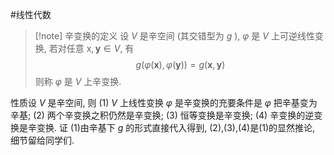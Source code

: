 #线性代数 

>[!note] 辛变换的定义 
>设 $V$ 是辛空间 (其交错型为 $g$ ), $\varphi$ 是 $V$ 上可逆线性变换, 若对任意 $\mathrm{x}, \mathbf{y} \in V$, 有
>$$
>g(\varphi(\mathbf{x}), \varphi(\mathbf{y}))=g(\mathbf{x}, \mathbf{y})
>$$
>则称 $\varphi$ 是 $V$ 上辛变换.

性质设 $V$ 是辛空间, 则
(1) $V$ 上线性变换 $\varphi$ 是辛变换的充要条件是 $\varphi$ 把辛基变为辛基;
(2) 两个辛变换之积仍然是辛变换;
(3) 恒等变换是辛变换;
(4) 辛变换的逆变换是辛变换.
证 (1)由辛基下 $g$ 的形式直接代入得到, (2),(3),(4)是(1)的显然推论, 细节留给同学们.